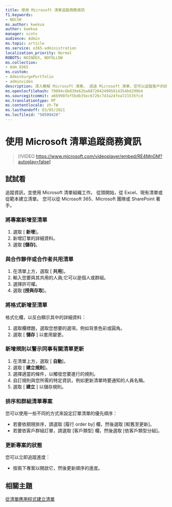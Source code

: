 ```yaml
---
title: 使用 Microsoft 清單追蹤商務資訊
f1.keywords:
- NOCSH
ms.author: kwekua
author: kwekua
manager: scotv
audience: Admin
ms.topic: article
ms.service: o365-administration
localization_priority: Normal
ROBOTS: NOINDEX, NOFOLLOW
ms.collection:
- Adm_O365
ms.custom:
- AdminSurgePortfolio
- adminvideo
description: 深入瞭解 Microsoft 清單。 透過 Microsoft 清單，您可以追蹤客戶的詳細資料，如客戶類型、訂單履行和訂單進度。
ms.openlocfilehash: 79094c6b039e62ba88720424985814354bd299b4
ms.sourcegitcommit: a6b998fef5bdb35ec6726c743a24fea721535fcd
ms.translationtype: MT
ms.contentlocale: zh-TW
ms.lasthandoff: 03/05/2021
ms.locfileid: "50509420"
---
```

# <a name="use-microsoft-lists-to-track-business-info"></a>使用 Microsoft 清單追蹤商務資訊

> [!VIDEO https://www.microsoft.com/videoplayer/embed/RE4MnGM?autoplay=false]

## <a name="try-it"></a>試試看

追蹤資訊，並使用 Microsoft 清單組織工作。 從頭開始，從 Excel、現有清單或從範本建立清單。 您可以從 Microsoft 365、Microsoft 團隊或 SharePoint 著手。

### <a name="add-an-item-to-the-list"></a>將專案新增至清單

1. 選取 [ **新增**]。
1. 新增訂單的詳細資料。
1. 選取 **[儲存]**。

### <a name="share-the-list-with-partners-or-coworkers"></a>與合作夥伴或合作者共用清單

1. 在清單上方，選取 [ **共用**]。
1. 輸入您要與其共用的人員;它可以是個人或群組。
1. 選擇許可權。
1. 選取 **[授與存取**]。

### <a name="add-formatting-to-your-list"></a>將格式新增至清單

格式化欄，以反白顯示其中的詳細資料：

1. 選取欄標題，選取您想要的選項，例如背景色彩或圓角。
1. 選取 [ **儲存** ] 以套用變更。

### <a name="add-rules-to-alert-coworkers-about-list-updates"></a>新增規則以警示同事有關清單更新

1. 在清單上方，選取 [ **自動**]。
1. 選取 [ **建立規則**]。
1. 選擇適當的條件，以觸發您要進行的規則。
1. 自訂規則與您所需的特定資訊，例如更新清單時要通知的人員名稱。
1. 選取 [ **建立** ] 以儲存規則。

### <a name="sort-and-group-list-items"></a>排序和群組清單專案

您可以使用一些不同的方式來設定訂單清單的優先順序：

- 若要依期限排序，請選取 [履行 order by] 欄，然後選取 [較舊至更新]。
- 若要依客戶群組訂單，請選取 [客戶類型] 欄，然後選取 [依客戶類型分組]。

### <a name="update-an-items-status"></a>更新專案的狀態

您可以立即追蹤進度：

- 按兩下專案以開啟它，然後更新順序的進度。

## <a name="related-topics"></a>相關主題

[從清單應用程式建立清單](https://support.microsoft.com/office/create-a-list-from-the-lists-app-b5e0b7f8-136f-425f-a108-699586f8e8bd)
